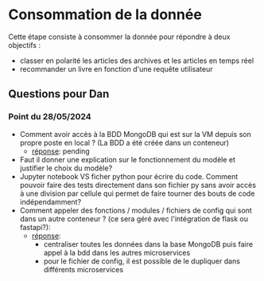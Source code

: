 # Consommation de la donnée
Cette étape consiste à consommer la donnée pour répondre à deux objectifs :
- classer en polarité les articles des archives et les articles en temps réel
- recommander un livre en fonction d'une requête utilisateur

## Questions pour Dan
### Point du 28/05/2024
* Comment avoir accès à la BDD MongoDB qui est sur la VM depuis son propre poste en local ? (La BDD a été créée dans un conteneur)
    * <ins>réponse</ins>: pending 
* Faut il donner une explication sur le fonctionnement du modèle et justifier le choix du modèle?
* Jupyter notebook VS ficher python pour écrire du code. Comment pouvoir faire des tests directement dans son fichier py sans avoir accès à une division par cellule qui permet de faire tourner des bouts de code indépendamment?
* Comment appeler des fonctions / modules / fichiers de config qui sont dans un autre conteneur ? (ce sera géré avec l'intégration de flask ou fastapi?):
    * <ins>réponse</ins>:
        * centraliser toutes les données dans la base MongoDB puis faire appel à la bdd dans les autres microservices
        * pour le fichier de config, il est possible de le dupliquer dans différents microservices
